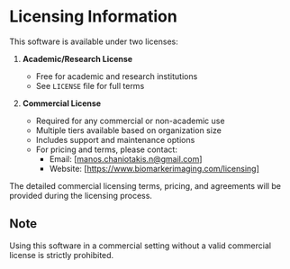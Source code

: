 # Licensing Information

This software is available under two licenses:

1. **Academic/Research License**
   - Free for academic and research institutions
   - See `LICENSE` file for full terms

2. **Commercial License**
   - Required for any commercial or non-academic use
   - Multiple tiers available based on organization size
   - Includes support and maintenance options
   - For pricing and terms, please contact:
     - Email: [manos.chaniotakis.n@gmail.com]
     - Website: [https://www.biomarkerimaging.com/licensing]

The detailed commercial licensing terms, pricing, and agreements will be provided during the licensing process.

## Note
Using this software in a commercial setting without a valid commercial license is strictly prohibited.